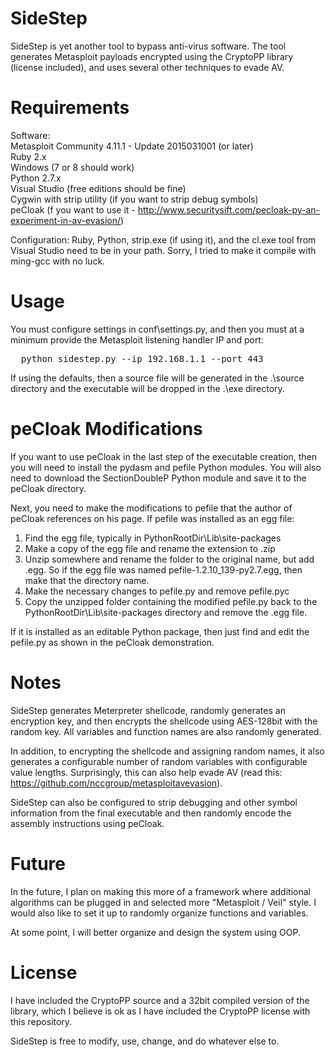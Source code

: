 SideStep
========

SideStep is yet another tool to bypass anti-virus software.  The tool generates Metasploit payloads encrypted using the CryptoPP library (license included), and uses several other techniques to evade AV.

Requirements
============

Software:<BR>
Metasploit Community 4.11.1 - Update 2015031001 (or later)<BR>
Ruby 2.x<BR>
Windows (7 or 8 should work)<BR>
Python 2.7.x<BR>
Visual Studio (free editions should be fine)<BR>
Cygwin with strip utility (if you want to strip debug symbols)<BR>
peCloak (f you want to use it - http://www.securitysift.com/pecloak-py-an-experiment-in-av-evasion/)<BR>

Configuration:
Ruby, Python, strip.exe (if using it), and the cl.exe tool from Visual Studio need to be in your path.  Sorry, I tried to make it compile with ming-gcc with no luck.

Usage
=====

You must configure settings in conf\settings.py, and then you must at a minimum provide the Metasploit listening handler IP and port:
<pre>
  python sidestep.py --ip 192.168.1.1 --port 443
</pre>

If using the defaults, then a source file will be generated in the .\source directory and the executable will be dropped in the .\exe directory.

peCloak Modifications
=====================

If you want to use peCloak in the last step of the executable creation, then you will need to install the pydasm and pefile Python modules.  You will also need to download the SectionDoubleP Python module and save it to the peCloak directory.

Next, you need to make the modifications to pefile that the author of peCloak references on his page.  If pefile was installed as an egg file:
1) Find the egg file, typically in PythonRootDir\Lib\site-packages
2) Make a copy of the egg file and rename the extension to .zip
3) Unzip somewhere and rename the folder to the original name, but add .egg.  So if the egg file was named pefile-1.2.10_139-py2.7.egg, then make that the directory name.
4) Make the necessary changes to pefile.py and remove pefile.pyc
5) Copy the unzipped folder containing the modified pefile.py back to the PythonRootDir\Lib\site-packages directory and remove the .egg file.

If it is installed as an editable Python package, then just find and edit the pefile.py as shown in the peCloak demonstration.

Notes
=====

SideStep generates Meterpreter shellcode, randomly generates an encryption key, and then encrypts the shellcode using AES-128bit with the random key.  All variables and function names are also randomly generated.

In addition, to encrypting the shellcode and assigning random names, it also generates a configurable number of random variables with configurable value lengths.  Surprisingly, this can also help evade AV (read this: https://github.com/nccgroup/metasploitavevasion).

SideStep can also be configured to strip debugging and other symbol information from the final executable and then randomly encode the assembly instructions using peCloak.

Future
======

In the future, I plan on making this more of a framework where additional algorithms can be plugged in and selected more "Metasploit / Veil" style.  I would also like to set it up to randomly organize functions and variables.

At some point, I will better organize and design the system using OOP.

License
=======

I have included the CryptoPP source and a 32bit compiled version of the library, which I believe is ok as I have included the CryptoPP license with this repository.

SideStep is free to modify, use, change, and do whatever else to.